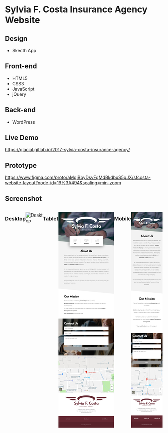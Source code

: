 # Sylvia F. Costa Insurance Agency Website

## Design

* Skecth App

## Front-end 

* HTML5
* CSS3
* JavaScript
* jQuery

## Back-end

* WordPress

## Live Demo

https://glacial.gitlab.io/2017-sylvia-costa-insurance-agency/

## Prototype

https://www.figma.com/proto/aMgiBbyDsvFgMdBkdbuS5gJX/sfcosta-website-layout?node-id=19%3A494&scaling=min-zoom

## Screenshot

<div style="display: flex; width:100%; justify-content: center;">

### Desktop
![Desktop](docs/screenshots/desktop.png) 

---

### Tablet
![Tablet](docs/screenshots/tablet.png) 

---

### Mobile
![Mobile](docs/screenshots/mobile.png)
</div>
